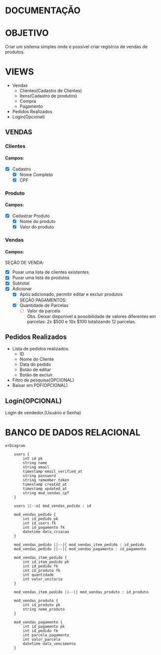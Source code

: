 # DOCUMENTAÇÃO
# OBJETIVO

Criar um sistema simples onde é possível criar registros de vendas de produtos.

# VIEWS

- Vendas
    - Clientes(Cadastro de Clientes)
    - Itens(Cadastro de produtos)
    - Compra
    - Pagamento
- Pedidos Realizados
- Login(Opcional)

## VENDAS

### Clientes

#### **Campos:**

- [x] Cadastro
    - [x] Nome Completo
    - [x] CPF

### Produto

#### Campos:

- [x] Cadastrar Produto
    - [x] Nome do produto
    - [x] Valor do produto

### Vendas

#### **Campos:**

SEÇÃO DE VENDA:

- [x] Puxar uma lista de clientes existentes
- [x] Puxar uma lista de produtos
- [x] Subtotal
- [x] Adicionar
    - [x] Após adicionado, permitir editar e excluir produtos  
        SEÇÃO PAGAMENTOS:
    - [x] Quantidade de Parcelas
        - [ ] Valor da parcela  
            Obs. Deixar disponível a possibilidade de valores diferentes em parcelas: 2x $500 e 10x $100 totalizando 12 parcelas.

## Pedidos Realizados

- Lista de pedidos realizados.
    - ID
    - Nome do Cliente
    - Data do pedido
    - Botão de editar
    - Botão de excluir
- Filtro de pesquisa(OPCIONAL)
- Baixar em PDF(OPCIONAL)

## Login(OPCIONAL)

Login de vendedor.(Usuário e Senha)

# BANCO DE DADOS RELACIONAL

```mermaid
erDiagram
    
    users {
        int id pk
        string name
        string email
        timestamp email_verified_at
        string password
        string remember_token
        timestamp created_at
        timestamp updated_at
        string mod_vendas_cpf
    }
    
    users ||--o{ mod_vendas_pedido : id
    
    mod_vendas_pedido {
        int id_pedido pk
        int id_users fk
        int id_pagamento fk
        datetime data_criacao
    }
    
    mod_vendas_pedido ||--|{ mod_vendas_item_pedido : id_pedido
    mod_vendas_pedido ||--|{ mod_vendas_pagamento : id_pagamento
    
    mod_vendas_item_pedido {
        int id_item_pedido pk
        int id_pedido fk
        int id_produto fk
        int quantidade
        int valor_unitario
    }
    
    mod_vendas_item_pedido ||--|| mod_vendas_produto : id_produto
    
    mod_vendas_produto {
        int id_produto pk
        string nome_produto
    }
    
    mod_vendas_pagamento {
        int id_pagamento pk
        int id_pedido fk
        int parcela_pagamento
        int valor_parcela
        datetime data_vencimento
    }







```